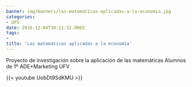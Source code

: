 ```yaml
---
banner: img/banners/las-matematicas-aplicadas-a-la-economia.jpg
categories:
- UFV
date: 2016-12-04T10:11:52.000Z
tags:
- 
title: 'Las matemáticas aplicadas a la economía'
---
```


Proyecto de investigación sobre la aplicación de las matemáticas
Alumnos de 1º ADE+Marketing UFV

{{< youtube UobDt9SdKMU >}}
